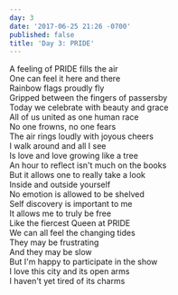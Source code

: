 ```yaml
---
day: 3
date: '2017-06-25 21:26 -0700'
published: false
title: 'Day 3: PRIDE'
---
```

A feeling of PRIDE fills the air  
One can feel it here and there  
Rainbow flags proudly fly  
Gripped between the fingers of passersby  
Today we celebrate with beauty and grace  
All of us united as one human race  
No one frowns, no one fears  
The air rings loudly with joyous cheers  
I walk around and all I see  
Is love and love growing like a tree  
An hour to reflect isn't much on the books  
But it allows one to really take a look  
Inside and outside yourself  
No emotion is allowed to be shelved  
Self discovery is important to me  
It allows me to truly be free  
Like the fiercest Queen at PRIDE  
We can all feel the changing tides  
They may be frustrating  
And they may be slow  
But I'm happy to participate in the show  
I love this city and its open arms  
I haven't yet tired of its charms  